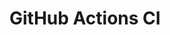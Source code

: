 # GitHub Actions CI






















































































































































































































































































































